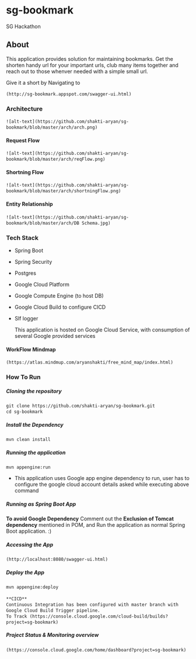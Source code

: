 # sg-bookmark
SG Hackathon

## About
This application provides solution for maintaining bookmarks. Get the shorten handy url for your important urls, club many items together and reach out to those whenver needed with a simple small url.

Give it a short by Navigating to

    (http://sg-bookmark.appspot.com/swagger-ui.html)

### Architecture

    ![alt-text](https://github.com/shakti-aryan/sg-bookmark/blob/master/arch/arch.png)

#### Request Flow

    ![alt-text](https://github.com/shakti-aryan/sg-bookmark/blob/master/arch/reqFlow.png)

#### Shortning Flow
    ![alt-text](https://github.com/shakti-aryan/sg-bookmark/blob/master/arch/shortningFlow.png)

#### Entity Relationship
    ![alt-text](https://github.com/shakti-aryan/sg-bookmark/blob/master/arch/DB Schema.jpg)


### Tech Stack
 * Spring Boot
 * Spring Security
 * Postgres
 * Google Cloud Platform
 * Google Compute Engine (to host DB)
 * Google Cloud Build to configure CICD
 * Slf logger

    This application is hosted on Google Cloud Service, with consumption of several Google provided services

#### WorkFlow Mindmap

    (https://atlas.mindmup.com/aryanshakti/free_mind_map/index.html)

### How To Run

##### Cloning the repository

    git clone https://github.com/shakti-aryan/sg-bookmark.git
    cd sg-bookmark
##### Install the Dependency

    mvn clean install

##### Running the application
    mvn appengine:run

* This application uses Google app engine dependency to run, user has to configure the google cloud account details asked while executing above command

##### Running as Spring Boot App
**To avoid Google Dependency**
    Comment out the **Exclusion of Tomcat dependency** mentioned in POM, and Run the application as normal Spring Boot application. :)

##### Accessing the App
    (http://localhost:8080/swagger-ui.html)

##### Deploy the App
    mvn appengine:deploy

    **CICD**
    Continuous Integration has been configured with master branch with Google Cloud Build Trigger pipeline.
    To Track (https://console.cloud.google.com/cloud-build/builds?project=sg-bookmark)

##### Project Status & Monitoring overview

    (https://console.cloud.google.com/home/dashboard?project=sg-bookmark)

